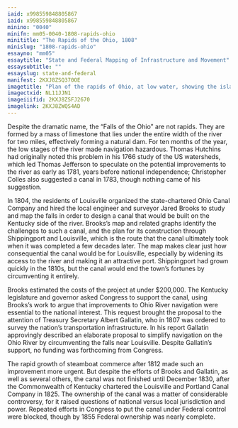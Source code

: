 ```yaml
---
iaid: x998559848805867
iaid: x998559848805867
minino: "0040"
minifn: mm05-0040-1808-rapids-ohio
minititle: "The Rapids of the Ohio, 1808"
minislug: "1808-rapids-ohio"
essayno: "mm05"
essaytitle: "State and Federal Mapping of Infrastructure and Movement"
essaysubtitle: ""
essayslug: state-and-federal
manifest: 2KXJ8ZSQ370OE
imagetitle: "Plan of the rapids of Ohio, at low water, showing the islands, rocks, sands, currents, shores, and the route of the canal"
imagectxid: NL11JJN1
imageiiifid: 2KXJ8ZSFJ2670
imagelink: 2KXJ8ZWQS4AD
---
```


Despite the dramatic name, the “Falls of the Ohio” are not rapids. They are formed by a mass of limestone that lies under the entire width of the river for two miles, effectively forming a natural dam. For ten months of the year, the low stages of the river made navigation hazardous. Thomas Hutchins had originally noted this problem in his 1766 study of the US watersheds, which led Thomas Jefferson to speculate on the potential improvements to the river as early as 1781, years before national independence; Christopher Colles also suggested a canal in 1783, though nothing came of his suggestion.

In 1804, the residents of Louisville organized the state-chartered Ohio Canal Company and hired the local engineer and surveyor Jared Brooks to study and map the falls in order to design a canal that would be built on the Kentucky side of the river. Brooks’s map and related graphs identify the challenges to such a canal, and the plan for its construction through Shippingport and Louisville, which is the route that the canal ultimately took when it was completed a few decades later. The map makes clear just how consequential the canal would be for Louisville, especially by widening its access to the river and making it an attractive port. Shippingport had grown quickly in the 1810s, but the canal would end the town’s fortunes by circumventing it entirely.

Brooks estimated the costs of the project at under $200,000. The Kentucky legislature and governor asked Congress to support the canal, using Brooks’s work to argue that improvements to Ohio River navigation were essential to the national interest. This request brought the proposal to the attention of Treasury Secretary Albert Gallatin, who in 1807 was ordered to survey the nation’s transportation infrastructure. In his report Gallatin approvingly described an elaborate proposal to simplify navigation on the Ohio River by circumventing the falls near Louisville. Despite Gallatin’s support, no funding was forthcoming from Congress.

The rapid growth of steamboat commerce after 1812 made such an improvement more urgent. But despite the efforts of Brooks and Gallatin, as well as several others, the canal was not finished until December 1830, after the Commonwealth of Kentucky chartered the Louisville and Portland Canal Company in 1825. The ownership of the canal was a matter of considerable controversy, for it raised questions of national versus local jurisdiction and power. Repeated efforts in Congress to put the canal under Federal control were blocked, though by 1855 Federal ownership was nearly complete.
